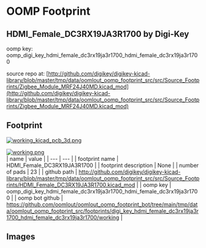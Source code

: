 # OOMP Footprint  
## HDMI_Female_DC3RX19JA3R1700  by Digi-Key  
  
oomp key: oomp_digi_key_hdmi_female_dc3rx19ja3r1700_hdmi_female_dc3rx19ja3r1700  
  
source repo at: [http://github.com/digikey/digikey-kicad-library/blob/master/tmp/data/oomlout_oomp_footprint_src/src/Source_Footprints/Zigbee_Module_MRF24J40MD.kicad_mod](http://github.com/digikey/digikey-kicad-library/blob/master/tmp/data/oomlout_oomp_footprint_src/src/Source_Footprints/Zigbee_Module_MRF24J40MD.kicad_mod)  
## Footprint  
  
[![working_kicad_pcb_3d.png](working_kicad_pcb_3d_600.png)](working_kicad_pcb_3d.png)  
  
[![working.png](working_600.png)](working.png)  
| name | value | 
| --- | --- | 
| footprint name | HDMI_Female_DC3RX19JA3R1700 | 
| footprint description | None | 
| number of pads | 23 | 
| github path | http://github.com/digikey/digikey-kicad-library/blob/master/tmp/data/oomlout_oomp_footprint_src/src/Source_Footprints/HDMI_Female_DC3RX19JA3R1700.kicad_mod | 
| oomp key | oomp_digi_key_hdmi_female_dc3rx19ja3r1700_hdmi_female_dc3rx19ja3r1700 | 
| oomp bot github | https://github.com/oomlout/oomlout_oomp_footprint_bot/tree/main/tmp/data/oomlout_oomp_footprint_src/footprints/digi_key_hdmi_female_dc3rx19ja3r1700_hdmi_female_dc3rx19ja3r1700/working | 
## Images  
